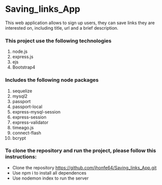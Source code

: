 # Saving_links_App

This web application allows to sign up users, they can save links they are interested on, including title, url and a brief description.



### This project use the following technologies

1. node.js
2. express.js
3. ejs
4. Bootstrap4

### Includes the following node packages

1. sequelize
2. mysql2
3. passport
4. passport-local
5. express-mysql-session
6. express-session
7. express-validator
8. timeago.js
9. connect-flash
9. bcrypt



### To clone the repository and run the project, please follow this instructions:

- Clone the repository https://github.com/jhonfe64/Saving_links_App.git
- Use npm i to install all dependences 
- Use nodemon index to run the server 

